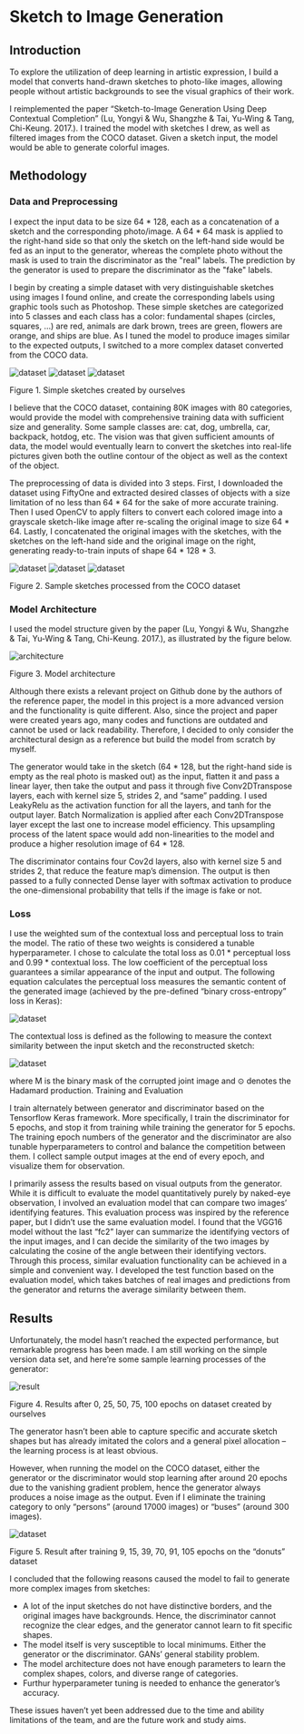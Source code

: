 # Sketch to Image Generation

## Introduction

To explore the utilization of deep learning in artistic expression, I build a model that converts hand-drawn sketches to photo-like images, allowing people without artistic backgrounds to see the visual graphics of their work. 

I reimplemented the paper “Sketch-to-Image Generation Using Deep Contextual Completion” (Lu, Yongyi & Wu, Shangzhe & Tai, Yu-Wing & Tang, Chi-Keung. 2017.). I trained the model with sketches I drew, as well as filtered images from the COCO dataset. Given a sketch input, the model would be able to generate colorful images. 

## Methodology

### Data and Preprocessing

I expect the input data to be size 64 * 128, each as a concatenation of a sketch and the corresponding photo/image. A 64 * 64 mask is applied to the right-hand side so that only the sketch on the left-hand side would be fed as an input to the generator, whereas the complete photo without the mask is used to train the discriminator as the "real" labels. The prediction by the generator is used to prepare the discriminator as the "fake" labels.

I begin by creating a simple dataset with very distinguishable sketches using images I found online, and create the corresponding labels using graphic tools such as Photoshop. These simple sketches are categorized into 5 classes and each class has a color: fundamental shapes (circles, squares, …) are red, animals are dark brown, trees are green, flowers are orange, and ships are blue. As I tuned the model to produce images similar to the expected outputs, I switched to a more complex dataset converted from the COCO data. 

![dataset](sample_data/test/d6.png)
![dataset](sample_data/test/c6.png)
![dataset](sample_data/test/a6.png)

Figure 1. Simple sketches created by ourselves

I believe that the COCO dataset, containing 80K images with 80 categories, would provide the model with comprehensive training data with sufficient size and generality. Some sample classes are: cat, dog, umbrella, car, backpack, hotdog, etc. The vision was that given sufficient amounts of data, the model would eventually learn to convert the sketches into real-life pictures given both the outline contour of the object as well as the context of the object. 

The preprocessing of data is divided into 3 steps. First, I downloaded the dataset using FiftyOne and extracted desired classes of objects with a size limitation of no less than 64 * 64 for the sake of more accurate training. Then I used OpenCV to apply filters to convert each colored image into a grayscale sketch-like image after re-scaling the original image to size 64 * 64. Lastly, I concatenated the original images with the sketches, with the sketches on the left-hand side and the original image on the right, generating ready-to-train inputs of shape 64 * 128 * 3.

![dataset](sample_data/buses/20694.png)
![dataset](sample_data/clocks/21233.png)
![dataset](sample_data/apples/8823.png)

Figure 2. Sample sketches processed from the COCO dataset

### Model Architecture

I used the model structure given by the paper (Lu, Yongyi & Wu, Shangzhe & Tai, Yu-Wing & Tang, Chi-Keung. 2017.), as illustrated by the figure below. 

![architecture](assets/architecture.png)

Figure 3. Model architecture

Although there exists a relevant project on Github done by the authors of the reference paper, the model in this project is a more advanced version and the functionality is quite different. Also, since the project and paper were created years ago, many codes and functions are outdated and cannot be used or lack readability. Therefore, I decided to only consider the architectural design as a reference but build the model from scratch by myself.

The generator would take in the sketch (64 * 128, but the right-hand side is empty as the real photo is masked out) as the input, flatten it and pass a linear layer, then take the output and pass it through five Conv2DTranspose layers, each with kernel size 5, strides 2, and “same” padding. I used LeakyRelu as the activation function for all the layers, and tanh for the output layer. Batch Normalization is applied after each Conv2DTranspose layer except the last one to increase model efficiency. This upsampling process of the latent space would add non-linearities to the model and produce a higher resolution image of 64 * 128.

The discriminator contains four Cov2d layers, also with kernel size 5 and strides 2, that reduce the feature map’s dimension. The output is then passed to a fully connected Dense layer with softmax activation to produce the one-dimensional probability that tells if the image is fake or not. 

### Loss

I use the weighted sum of the contextual loss and perceptual loss to train the model. The ratio of these two weights is considered a tunable hyperparameter. I chose to calculate the total loss as 0.01 * perceptual loss and 0.99 * contextual loss. The low coefficient of the perceptual loss guarantees a similar appearance of the input and output. The following equation calculates​​ the perceptual loss measures the semantic content of the generated image (achieved by the pre-defined “binary cross-entropy” loss in Keras):

![dataset](assets/perceptual.png)

The contextual loss is defined as the following to measure the context similarity between the input sketch and the reconstructed sketch: 

![dataset](assets/contextual.png)

where M is the binary mask of the corrupted joint image and ⊙ denotes the Hadamard production. 
Training and Evaluation

I train alternately between generator and discriminator based on the Tensorflow Keras framework. More specifically, I train the discriminator for 5 epochs, and stop it from training while training the generator for 5 epochs. The training epoch numbers of the generator and the discriminator are also tunable hyperparameters to control and balance the competition between them. I collect sample output images at the end of every epoch, and visualize them for observation. 

I primarily assess the results based on visual outputs from the generator. While it is difficult to evaluate the model quantitatively purely by naked-eye observation, I involved an evaluation model that can compare two images’ identifying features. This evaluation process was inspired by the reference paper, but I didn’t use the same evaluation model. I found that the VGG16 model without the last “fc2” layer can summarize the identifying vectors of the input images, and I can decide the similarity of the two images by calculating the cosine of the angle between their identifying vectors. Through this process, similar evaluation functionality can be achieved in a simple and convenient way. I developed the test function based on the evaluation model, which takes batches of real images and predictions from the generator and returns the average similarity between them.

## Results
Unfortunately, the model hasn’t reached the expected performance, but remarkable progress has been made. I am still working on the simple version data set, and here’re some sample learning processes of the generator:
 
![result](assets/simple_result.png)

Figure 4. Results after 0, 25, 50, 75, 100 epochs on dataset created by ourselves

The generator hasn’t been able to capture specific and accurate sketch shapes but has already imitated the colors and a general pixel allocation – the learning process is at least obvious.

However, when running the model on the COCO dataset, either the generator or the discriminator would stop learning after around 20 epochs due to the vanishing gradient problem, hence the generator always produces a noise image as the output. Even if I eliminate the training category to only “persons” (around 17000 images) or “buses” (around 300 images). 

![dataset](assets/donuts_result.png)

Figure 5. Result after training 9, 15, 39, 70, 91, 105 epochs on the “donuts” dataset

I concluded that the following reasons caused the model to fail to generate more complex images from sketches: 

- A lot of the input sketches do not have distinctive borders, and the original images have backgrounds. Hence, the discriminator cannot recognize the clear edges, and the generator cannot learn to fit specific shapes. 
- The model itself is very susceptible to local minimums. Either the generator or the discriminator. GANs’ general stability problem.
- The model architecture does not have enough parameters to learn the complex shapes, colors, and diverse range of categories. 
- Furthur hyperparameter tuning is needed to enhance the generator’s accuracy.

These issues haven’t yet been addressed due to the time and ability limitations of the team, and are the future work and study aims.
